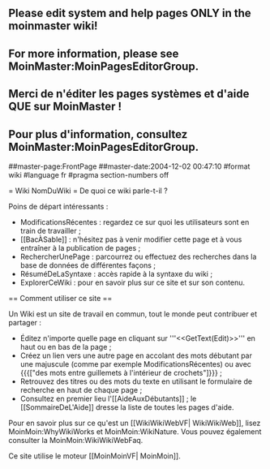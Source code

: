 ## Please edit system and help pages ONLY in the moinmaster wiki!
## For more information, please see MoinMaster:MoinPagesEditorGroup.
## Merci de n'éditer les pages systèmes et d'aide QUE sur MoinMaster !
## Pour plus d'information, consultez MoinMaster:MoinPagesEditorGroup.
##master-page:FrontPage
##master-date:2004-12-02 00:47:10
#format wiki
#language fr
#pragma section-numbers off

= Wiki NomDuWiki =
De quoi ce wiki parle-t-il ?

Poins de départ intéressants :
 * ModificationsRécentes : regardez ce sur quoi les utilisateurs sont en train de travailler ;
 * [[BacÀSable]] : n'hésitez pas à venir modifier cette page et à vous entraîner à la publication de pages ;
 * RechercherUnePage : parcourrez ou effectuez des recherches dans la base de données de différentes façons ;
 * RésuméDeLaSyntaxe : accès rapide à la syntaxe du wiki ;
 * ExplorerCeWiki : pour en savoir plus sur ce site et sur son contenu.

== Comment utiliser ce site ==

Un Wiki est un site de travail en commun, tout le monde peut contribuer et partager :
 * Éditez n'importe quelle page en cliquant sur '''<<GetText(Edit)>>''' en haut ou en bas de la page ;
 * Créez un lien vers une autre page en accolant des mots débutant par une majuscule (comme par exemple ModificationsRécentes) ou avec {{{["des mots entre guillemets à l'intérieur de crochets"]}}} ;
 * Retrouvez des titres ou des mots du texte en utilisant le formulaire de recherche en haut de chaque page ;
 * Consultez en premier lieu l'[[AideAuxDébutants]] ; le [[SommaireDeL'Aide]] dresse la liste de toutes les pages d'aide.

Pour en savoir plus sur ce qu'est un [[WikiWikiWebVF| WikiWikiWeb]], lisez MoinMoin:WhyWikiWorks et MoinMoin:WikiNature. Vous pouvez également consulter la MoinMoin:WikiWikiWebFaq.

Ce site utilise le moteur [[MoinMoinVF| MoinMoin]].

